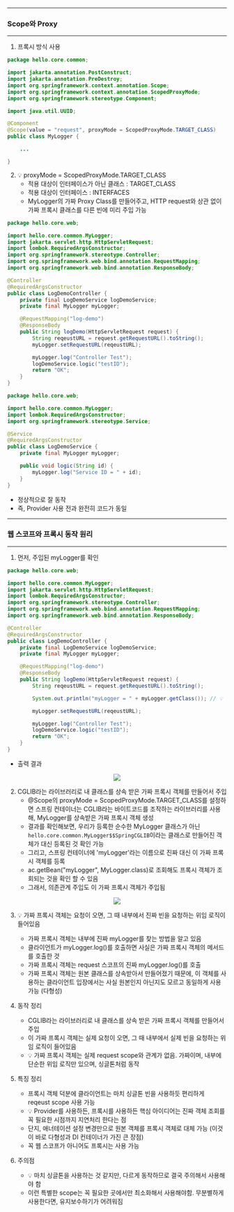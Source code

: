 -----
### Scope와 Proxy
-----
1. 프록시 방식 사용
```java
package hello.core.common;

import jakarta.annotation.PostConstruct;
import jakarta.annotation.PreDestroy;
import org.springframework.context.annotation.Scope;
import org.springframework.context.annotation.ScopedProxyMode;
import org.springframework.stereotype.Component;

import java.util.UUID;

@Component
@Scope(value = "request", proxyMode = ScopedProxyMode.TARGET_CLASS)
public class MyLogger {

    ...

}
```

2. 💡 proxyMode = ScopedProxyMode.TARGET_CLASS
   - 적용 대상이 인터페이스가 아닌 클래스 : TARGET_CLASS
   - 적용 대상이 인터페이스 : INTERFACES
   - MyLogger의 가짜 Proxy Class를 만들어주고, HTTP request와 상관 없이 가짜 프록시 클래스를 다른 빈에 미리 주입 가능
```java
package hello.core.web;

import hello.core.common.MyLogger;
import jakarta.servlet.http.HttpServletRequest;
import lombok.RequiredArgsConstructor;
import org.springframework.stereotype.Controller;
import org.springframework.web.bind.annotation.RequestMapping;
import org.springframework.web.bind.annotation.ResponseBody;

@Controller
@RequiredArgsConstructor
public class LogDemoController {
    private final LogDemoService logDemoService;
    private final MyLogger myLogger;

    @RequestMapping("log-demo")
    @ResponseBody
    public String logDemo(HttpServletRequest request) {
        String reqeustURL = request.getRequestURL().toString();
        myLogger.setRequestURL(reqeustURL);

        myLogger.log("Controller Test");
        logDemoService.logic("testID");
        return "OK";
    }
}
```

```java
package hello.core.web;

import hello.core.common.MyLogger;
import lombok.RequiredArgsConstructor;
import org.springframework.stereotype.Service;

@Service
@RequiredArgsConstructor
public class LogDemoService {
    private final MyLogger myLogger;

    public void logic(String id) {
        myLogger.log("Service ID = " + id);
    }
}
```
  - 정상적으로 잘 동작
  - 즉, Provider 사용 전과 완전히 코드가 동일

----- 
### 웹 스코프와 프록시 동작 원리
-----
1. 먼저, 주입된 myLogger를 확인
```java
package hello.core.web;

import hello.core.common.MyLogger;
import jakarta.servlet.http.HttpServletRequest;
import lombok.RequiredArgsConstructor;
import org.springframework.stereotype.Controller;
import org.springframework.web.bind.annotation.RequestMapping;
import org.springframework.web.bind.annotation.ResponseBody;

@Controller
@RequiredArgsConstructor
public class LogDemoController {
    private final LogDemoService logDemoService;
    private final MyLogger myLogger;

    @RequestMapping("log-demo")
    @ResponseBody
    public String logDemo(HttpServletRequest request) {
        String reqeustURL = request.getRequestURL().toString();

        System.out.println("myLogger = " + myLogger.getClass()); // 💡

        myLogger.setRequestURL(reqeustURL);

        myLogger.log("Controller Test");
        logDemoService.logic("testID");
        return "OK";
    }
}
```
  - 출력 결과
<div align="center">
<img src="https://github.com/sooyounghan/HTTP/assets/34672301/85f6732a-1d50-47ab-b85d-e247c90ba3d6">
</div>

2. CGLIB라는 라이브러리로 내 클래스를 상속 받은 가짜 프록시 객체를 만들어서 주입
   - @Scope의 proxyMode = ScopedProxyMode.TARGET_CLASS를 설정하면 스프링 컨테이너는 CGLIB라는 바이트코드를 조작하는 라이브러리를 사용해, MyLogger를 상속받은 가짜 프록시 객체 생성
   - 결과를 확인해보면, 우리가 등록한 순수한 MyLogger 클래스가 아닌 ```hello.core.common.MyLogger$$SpringCGLIB```이라는 클래스로 만들어진 객체가 대신 등록된 것 확인 가능
   - 그리고, 스프링 컨테이너에 'myLogger'라는 이름으로 진짜 대신 이 가짜 프록시 객체를 등록
   - ac.getBean("myLogger", MyLogger.class)로 조회해도 프록시 객체가 조회되는 것을 확인 할 수 있음
   - 그래서, 의존관계 주입도 이 가짜 프록시 객체가 주입됨
<div align="center">
<img src="https://github.com/sooyounghan/HTTP/assets/34672301/41a008c4-8fc0-4a53-98d3-380801f9dfc9">
</div>

3. 💡 가짜 프록시 객체는 요청이 오면, 그 때 내부에서 진짜 빈을 요청하는 위임 로직이 들어있음
   - 가짜 프록시 객체는 내부에 진짜 myLogger를 찾는 방법을 알고 있음
   - 클라이언트가 myLogger.log()를 호출하면 사실은 가짜 프록시 객체의 메서드를 호출한 것
   - 가짜 프록시 객체는 request 스코프의 진짜 myLogger.log()를 호출
   - 가짜 프록시 객체는 원본 클래스를 상속받아서 만들어졌기 때문에, 이 객체를 사용하는 클라이언트 입장에서는 사실 원본인지 아닌지도 모르고 동일하게 사용 가능 (다형성)

4. 동작 정리
   - CGLIB라는 라이브러리로 내 클래스를 상속 받은 가짜 프록시 객체를 만들어서 주입
   - 이 가짜 프록시 객체는 실제 요청이 오면, 그 때 내부에서 실제 빈을 요청하는 위임 로직이 들어있음
   - 💡 가짜 프록시 객체는 실제 request scope와 관계가 없음. 가짜이며, 내부에 단순한 위임 로직만 있으며, 싱글톤처럼 동작

5. 특징 정리
   - 프록시 객체 덕분에 클라이언트는 마치 싱글톤 빈을 사용하듯 편리하게 reqeust scope 사용 가능
   - 💡 Provider를 사용하든, 프록시를 사용하든 핵심 아이디어는 진짜 객체 조회를 꼭 필요한 시점까지 지연처리 한다는 점
   - 단지, 애너테이션 설정 변경만으로 원본 객체를 프록시 객체로 대체 가능 (이것이 바로 다형성과 DI 컨테이너가 가진 큰 장점)
   - 꼭 웹 스코프가 아니어도 프록시는 사용 가능

6. 주의점
   - 💡 마치 싱글톤을 사용하는 것 같지만, 다르게 동작하므로 결국 주의해서 사용해야 함
   - 이런 특별한 scope는 꼭 필요한 곳에서만 최소화해서 사용해야함. 무분별하게 사용한다면, 유지보수하기가 어려워짐
